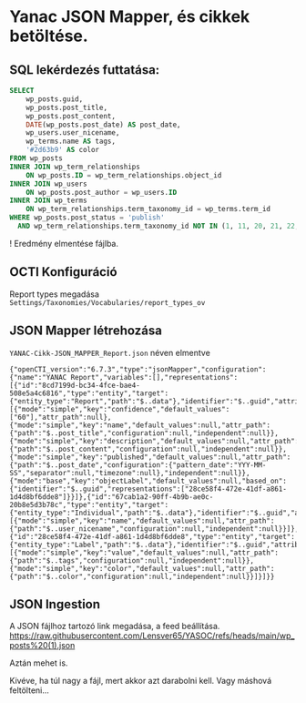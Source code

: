 # Yanac JSON Mapper, és cikkek betöltése.

## SQL lekérdezés futtatása:

```SQL
SELECT
	wp_posts.guid,
	wp_posts.post_title, 
	wp_posts.post_content,
	DATE(wp_posts.post_date) AS post_date,
    wp_users.user_nicename,
    wp_terms.name AS tags,
    '#2d63b9' AS color
FROM wp_posts 
INNER JOIN wp_term_relationships 
	ON wp_posts.ID = wp_term_relationships.object_id
INNER JOIN wp_users
	ON wp_posts.post_author = wp_users.ID
INNER JOIN wp_terms 
	ON wp_term_relationships.term_taxonomy_id = wp_terms.term_id 
WHERE wp_posts.post_status = 'publish'
  AND wp_term_relationships.term_taxonomy_id NOT IN (1, 11, 20, 21, 22, 23, 24, 25, 26, 27, 28, 29, 30, 31, 32, 33);

```

! Eredmény elmentése fájlba.

## OCTI Konfiguráció

Report types megadása `Settings/Taxonomies/Vocabularies/report_types_ov`

## JSON Mapper létrehozása

`YANAC-Cikk-JSON_MAPPER_Report.json` néven elmentve

```
{"openCTI_version":"6.7.3","type":"jsonMapper","configuration":{"name":"YANAC Report","variables":[],"representations":[{"id":"8cd7199d-bc34-4fce-bae4-508e5a4c6816","type":"entity","target":{"entity_type":"Report","path":"$..data"},"identifier":"$..guid","attributes":[{"mode":"simple","key":"confidence","default_values":["60"],"attr_path":null},{"mode":"simple","key":"name","default_values":null,"attr_path":{"path":"$..post_title","configuration":null,"independent":null}},{"mode":"simple","key":"description","default_values":null,"attr_path":{"path":"$..post_content","configuration":null,"independent":null}},{"mode":"simple","key":"published","default_values":null,"attr_path":{"path":"$..post_date","configuration":{"pattern_date":"YYY-MM-SS","separator":null,"timezone":null},"independent":null}},{"mode":"base","key":"objectLabel","default_values":null,"based_on":{"identifier":"$..guid","representations":["28ce58f4-472e-41df-a861-1d4d8bf6dde8"]}}]},{"id":"67cab1a2-90ff-4b9b-ae0c-20b8e5d3b78c","type":"entity","target":{"entity_type":"Individual","path":"$..data"},"identifier":"$..guid","attributes":[{"mode":"simple","key":"name","default_values":null,"attr_path":{"path":"$..user_nicename","configuration":null,"independent":null}}]},{"id":"28ce58f4-472e-41df-a861-1d4d8bf6dde8","type":"entity","target":{"entity_type":"Label","path":"$..data"},"identifier":"$..guid","attributes":[{"mode":"simple","key":"value","default_values":null,"attr_path":{"path":"$..tags","configuration":null,"independent":null}},{"mode":"simple","key":"color","default_values":null,"attr_path":{"path":"$..color","configuration":null,"independent":null}}]}]}}
```

## JSON Ingestion

A JSON fájlhoz tartozó link megadása, a feed beállítása.
https://raw.githubusercontent.com/Lensver65/YASOC/refs/heads/main/wp_posts%20(1).json

Aztán mehet is.

Kivéve, ha túl nagy a fájl, mert akkor azt darabolni kell. Vagy máshová feltölteni...